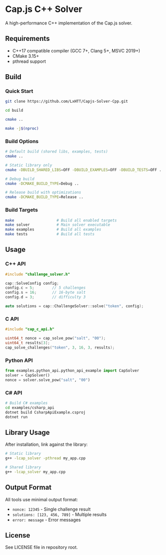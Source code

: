 # Cap.js C++ Solver

A high-performance C++ implementation of the Cap.js solver.

## Requirements

- C++17 compatible compiler (GCC 7+, Clang 5+, MSVC 2019+)
- CMake 3.15+
- pthread support

## Build

### Quick Start

```bash
git clone https://github.com/LxHTT/Capjs-Solver-Cpp.git

cd build

cmake ..

make -j$(nproc)
```

### Build Options

```bash
# Default build (shared libs, examples, tests)
cmake ..

# Static library only
cmake -DBUILD_SHARED_LIBS=OFF -DBUILD_EXAMPLES=OFF -DBUILD_TESTS=OFF ..

# Debug build
cmake -DCMAKE_BUILD_TYPE=Debug ..

# Release build with optimizations
cmake -DCMAKE_BUILD_TYPE=Release ..
```

### Build Targets

```bash
make                   # Build all enabled targets
make solver            # Main solver executable
make examples          # Build all examples
make tests             # Build all tests
```

## Usage

### C++ API

```cpp
#include "challenge_solver.h"

cap::SolveConfig config;
config.c = 5;        // 5 challenges
config.s = 16;       // 16-byte salt
config.d = 3;        // difficulty 3

auto solutions = cap::ChallengeSolver::solve("token", config);
```

### C API

```c
#include "cap_c_api.h"

uint64_t nonce = cap_solve_pow("salt", "00");
uint64_t results[3];
cap_solve_challenges("token", 3, 16, 3, results);
```

### Python API

```python
from examples.python_api.python_api_example import CapSolver
solver = CapSolver()
nonce = solver.solve_pow("salt", "00")
```

### C# API

```bash
# Build C# examples
cd examples/csharp_api
dotnet build CsharpApiExample.csproj
dotnet run
```

## Library Usage

After installation, link against the library:

```bash
# Static library
g++ -lcap_solver -pthread my_app.cpp

# Shared library  
g++ -lcap_solver my_app.cpp
```

## Output Format

All tools use minimal output format:

- `nonce: 12345` - Single challenge result
- `solutions: [123, 456, 789]` - Multiple results
- `error: message` - Error messages

## License

See LICENSE file in repository root.
